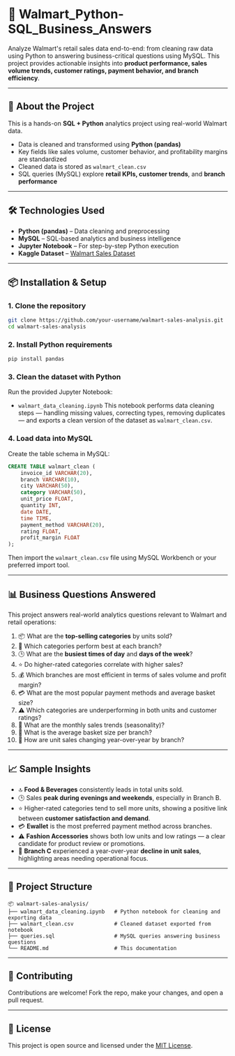 # 🛒 Walmart\_Python-SQL\_Business\_Answers

Analyze Walmart's retail sales data end-to-end: from cleaning raw data using Python to answering business-critical questions using MySQL.
This project provides actionable insights into **product performance, sales volume trends, customer ratings, payment behavior, and branch efficiency**.

---

## 🧠 About the Project

This is a hands-on **SQL + Python** analytics project using real-world Walmart data.

* Data is cleaned and transformed using **Python (pandas)**
* Key fields like sales volume, customer behavior, and profitability margins are standardized
* Cleaned data is stored as `walmart_clean.csv`
* SQL queries (MySQL) explore **retail KPIs, customer trends**, and **branch performance**

---

## 🛠️ Technologies Used

* **Python (pandas)** – Data cleaning and preprocessing
* **MySQL** – SQL-based analytics and business intelligence
* **Jupyter Notebook** – For step-by-step Python execution
* **Kaggle Dataset** – [Walmart Sales Dataset](https://www.kaggle.com/datasets/najir0123/walmart-10k-sales-datasets)

---

## 📦 Installation & Setup

### 1. Clone the repository

```bash
git clone https://github.com/your-username/walmart-sales-analysis.git
cd walmart-sales-analysis
```

### 2. Install Python requirements

```bash
pip install pandas
```

### 3. Clean the dataset with Python

Run the provided Jupyter Notebook:

* `walmart_data_cleaning.ipynb`
  This notebook performs data cleaning steps — handling missing values, correcting types, removing duplicates — and exports a clean version of the dataset as `walmart_clean.csv`.

### 4. Load data into MySQL

Create the table schema in MySQL:

```sql
CREATE TABLE walmart_clean (
    invoice_id VARCHAR(20),
    branch VARCHAR(10),
    city VARCHAR(50),
    category VARCHAR(50),
    unit_price FLOAT,
    quantity INT,
    date DATE,
    time TIME,
    payment_method VARCHAR(20),
    rating FLOAT,
    profit_margin FLOAT
);
```

Then import the `walmart_clean.csv` file using MySQL Workbench or your preferred import tool.

---

## 📊 Business Questions Answered

This project answers real-world analytics questions relevant to Walmart and retail operations:

1. 📦 What are the **top-selling categories** by units sold?
2. 🏪 Which categories perform best at each branch?
3. 🕒 What are the **busiest times of day** and **days of the week**?
4. ⭐ Do higher-rated categories correlate with higher sales?
5. 💰 Which branches are most efficient in terms of sales volume and profit margin?
6. 💳 What are the most popular payment methods and average basket size?
7. ⚠️ Which categories are underperforming in both units and customer ratings?
8. 📆 What are the monthly sales trends (seasonality)?
9. 🧾 What is the average basket size per branch?
10. 🔁 How are unit sales changing year-over-year by branch?

---

## 📈 Sample Insights

* 🔝 **Food & Beverages** consistently leads in total units sold.
* 🕒 Sales **peak during evenings and weekends**, especially in Branch B.
* ⭐ Higher-rated categories tend to sell more units, showing a positive link between **customer satisfaction and demand**.
* 💳 **Ewallet** is the most preferred payment method across branches.
* ⚠️ **Fashion Accessories** shows both low units and low ratings — a clear candidate for product review or promotions.
* 📆 **Branch C** experienced a year-over-year **decline in unit sales**, highlighting areas needing operational focus.

---

## 📁 Project Structure

```
📦 walmart-sales-analysis/
├── walmart_data_cleaning.ipynb   # Python notebook for cleaning and exporting data
├── walmart_clean.csv             # Cleaned dataset exported from notebook
├── queries.sql                   # MySQL queries answering business questions
└── README.md                     # This documentation
```

---

## 🤝 Contributing

Contributions are welcome! Fork the repo, make your changes, and open a pull request.

---

## 📜 License

This project is open source and licensed under the [MIT License](LICENSE).
